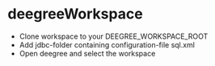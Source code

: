 # deegreeWorkspace
* Clone workspace to your DEEGREE_WORKSPACE_ROOT
* Add jdbc-folder containing configuration-file sql.xml
* Open deegree and select the workspace
